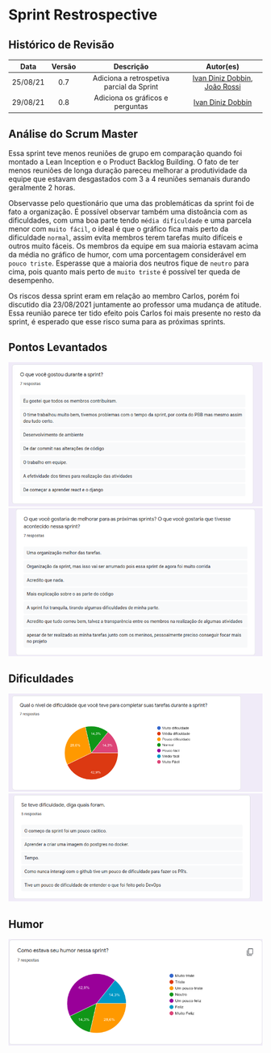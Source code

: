 # Sprint Restrospective

## Histórico de Revisão
| Data | Versão | Descrição | Autor(es)|
|:----:|:------:|:---------:|:--------:|
| 25/08/21 | 0.7 | Adiciona a retrospetiva parcial da Sprint | [Ivan Diniz Dobbin](https://github.com/darmsDD), [João Rossi](https://github.com/bielrossi15) |
| 29/08/21 | 0.8 | Adiciona os gráficos e perguntas | [Ivan Diniz Dobbin](https://github.com/darmsDD)|

## Análise do Scrum Master

Essa sprint teve menos reuniões de grupo em comparação quando foi montado a Lean Inception e o Product Backlog Building. O fato de ter menos reuniões de longa duração pareceu melhorar a produtividade da equipe que estavam desgastados com 3 a 4 reuniões semanais durando geralmente 2 horas.

Observasse pelo questionário que uma das problemáticas da sprint foi de fato a organização. É possível observar também uma distoância com as dificuldades, com uma boa parte tendo `média dificuldade` e uma parcela menor com `muito fácil`, o ideal é que o gráfico fica mais perto da dificuldade `normal`, assim evita membros terem tarefas muito difíceis e outros muito fáceis. Os membros da equipe em sua maioria estavam acima da média no gráfico de humor, com uma porcentagem considerável em `pouco triste`. Esperasse que a maioria dos neutros fique de `neutro` para cima, pois quanto mais perto de `muito triste` é possível ter queda de desempenho. 

Os riscos dessa sprint eram em relação ao membro Carlos, porém foi discutido dia 23/08/2021 juntamente ao professor uma mudança de atitude. Essa reunião parece ter tido efeito pois Carlos foi mais presente no resto da sprint, é esperado que esse risco suma para as próximas sprints.


## Pontos Levantados
[![](oq_Gostou.png)](oq_Gostou.png)
[![](oq_Melhorar.png)](oq_Melhorar.png)

## Dificuldades
[![](graficoDificuldade.png)](graficoDificuldade.png)
[![](qualDificuldade.png)](qualDificuldade.png)

## Humor
[![](graficoHumor.png)](graficoHumor.png)



